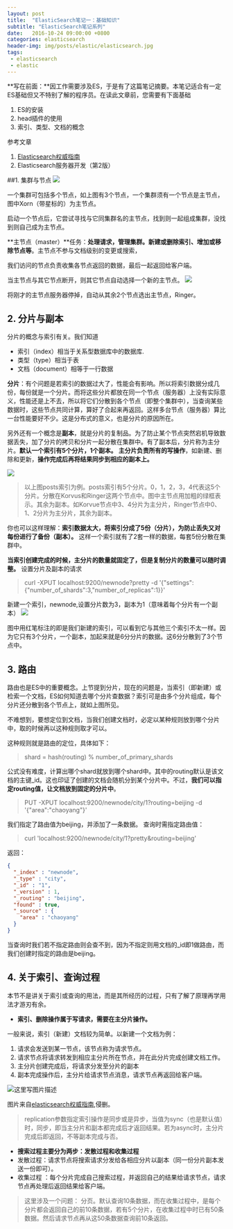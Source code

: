 ```yaml
---
layout: post
title:  "ElasticSearch笔记一：基础知识"
subtitle: "ElasticSearch笔记系列"
date:   2016-10-24 09:00:00 +0800
categories: elasticsearch 
header-img: img/posts/elastic/elasticsearch.jpg
tags:
 - elasticsearch
 - elastic
---
```


**写在前面：**因工作需要涉及ES，于是有了这篇笔记摘要。本笔记适合有一定ES基础但又不特别了解的程序员。在读此文章前，您需要有下面基础
1. ES的安装
2. head插件的使用
3. 索引、类型、文档的概念

参考文章
1. [Elasticsearch权威指南](http://es.xiaoleilu.com/)
2. Elasticsearch服务器开发（第2版）

##1. 集群与节点
![](http://img.blog.csdn.net/20161024180100979)

一个集群可包括多个节点，如上图有3个节点，一个集群须有一个节点是主节点，图中Xorn（带星标的）为主节点。

启动一个节点后，它尝试寻找与它同集群名的主节点，找到则一起组成集群，没找到则自己成为主节点。

**主节点（master）**任务：**处理请求，管理集群。新建或删除索引、增加或移除节点等**。主节点不参与文档级别的变更或搜索，

我们访问的节点负责收集各节点返回的数据，最后一起返回给客户端。

当主节点与其它节点断开，则其它节点自动选择一个新的主节点。
![](http://img.blog.csdn.net/20161024182258220)

将刚才的主节点服务器停掉，自动从其余2个节点选出主节点，Ringer。


## 2. 分片与副本

分片的概念与索引有关。我们知道

-  索引（index）相当于关系型数据库中的数据库.
- 类型（type）相当于表
- 文档（document）相等于一行数据

**分片**：有个问题是若索引的数据过大了，性能会有影响。所以将索引数据分成几份，每份就是一个分片。而将这些分片都放在同一个节点（服务器）上没有实际意义，性能还是上不去，所以将它们分散到各个节点（即整个集群中），当查询某些数据时，这些节点共同计算，算好了合起来再返回。这样多台节点（服务器）算比一台性能要好不少。这是分布式的意义，也是分片的原因所在。

另外还有一个概念是**副本**，就是分片的复制品。为了防止某个节点突然宕机导致数据丢失，加了分片的拷贝和分片一起分散在集群中。有了副本后，分片称为主分片。**默认一个索引有5个分片，1个副本。** **主分片负责所有的写操作**，如新建、删除和更新，**操作完成后再将结果同步到相应的副本上。**

![](http://img.blog.csdn.net/20161024182258220)
> 以上图posts索引为例。posts索引有5个分片。0，1，2，3，4代表这5个分片。分散在Korvus和Ringer这两个节点中。图中主节点用加粗的绿框表示。其余为副本。如Korvue节点中3、4分片为主分片，Ringer节点中0、1、2分片为主分片，其余为副本。

你也可以这样理解：**索引数据太大，将索引分成了5份（分片），为防止丢失又对每份进行了备份（副本）。** 这样一个索引就有了2套一样的数据，每套5份分散在集群中。

**当索引创建完成的时候，主分片的数量就固定了，但是复制分片的数量可以随时调整。**
设置分片及副本的请求

>  curl -XPUT localhost:9200/newnode?pretty -d '{"settings":{"number_of_shards":3,"number_of_replicas":1}}'

新建一个索引，newnode,设置分片数为3，副本为1（意味着每个分片有一个副本）
![](http://img.blog.csdn.net/20161024203020125)

图中用红笔标注的即是我们新建的索引，可以看到它与其他三个索引不太一样。因为它只有3个分片，一个副本，加起来就是6分分片的数据。这6分分散到了3个节点中。

## 3. 路由

路由也是ES中的重要概念。上节提到分片，现在的问题是，当索引（即新建）或检索一个文档，ES如何知道去哪个分片查数据？索引可是由多个分片组成，每个分片还分散到各个节点上，就如上图所见。

不难想到，要想定位到文档，当我们创建文档时，必定以某种规则放到哪个分片中，取的时候再以这种规则取才可以。

这种规则就是路由的定位，具体如下：
> shard = hash(routing) % number_of_primary_shards

公式没有难度，计算出哪个shard就放到哪个shard中。其中的routing默认是该文档的主键_id。这也印证了创建的文档会随机分到某个分片中。不过，**我们可以指定routing值，让文档放到固定的分片中**。

> PUT  -XPUT localhost:9200/newnode/city/1?routing=beijing -d '{"area":"chaoyang"}'

我们指定了路由值为beijing，并添加了一条数据。
查询时需指定路由值：
>  curl  'localhost:9200/newnode/city/1?pretty&routing=beijing'

返回：
```json
{
  "_index" : "newnode",
  "_type" : "city",
  "_id" : "1",
  "_version" : 1,
  "_routing" : "beijing",
  "found" : true,
  "_source" : {
    "area" : "chaoyang"
  }
}
```
当查询时我们若不指定路由则会查不到，因为不指定则用文档的_id即1做路由，而我们创建时指定的路由是beijing。

## 4. 关于索引、查询过程

本节不是讲关于索引或查询的用法，而是其所经历的过程，只有了解了原理再学用法才游刃有余。

- **索引、删除操作属于写请求，需要在主分片操作。**

一般来说，索引（新建）文档较为简单。以新建一个文档为例：
1. 请求会发送到某一节点，该节点称为请求节点。
2. 请求节点将请求转发到相应主分片所在节点，并在此分片完成创建文档工作。
3. 主分片创建完成后，将请求分发至分片的副本
4. 副本完成操作后，主分片给请求节点消息，请求节点再返回给客户端。

![这里写图片描述](http://img.blog.csdn.net/20161024220320509)

图片来自[elasticsearch权威指南](http://es.xiaoleilu.com/040_Distributed_CRUD/15_Create_index_delete.html),侵删。

> replication参数指定索引操作是同步或是异步，当值为sync（也是默认值）时，同步，即当主分片和副本都完成后才返回结果。若为async时，主分片完成后即返回，不等副本完成与否。

- **搜索过程主要分为两步：发散过程和收集过程**
- 发散过程：请求节点将搜索请求分发给各相应分片以副本（同一份分片副本发送一份即可）。
- 收集过程 ：每个分片完成自己搜索过程，并返回自己的结果给请求节点，请求节点再处理后返回结果给客户端。

> 这里涉及一个问题： 分页。默认查询10条数据，而在收集过程中，是每个分片都会返回自己的前10条数据，若有5个分片，在收集过程中时已有50条数据。然后请求节点再从这50条数据查询前10条返回。





